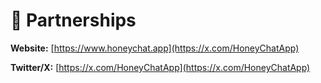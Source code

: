 # 🤝 Partnerships



**Website:** [https://www.honeychat.app](https://x.com/HoneyChatApp)

**Twitter/X:** [https://x.com/HoneyChatApp](https://x.com/HoneyChatApp)
